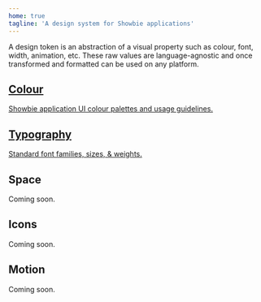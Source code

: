 ```yaml
---
home: true
tagline: 'A design system for Showbie applications'
---
```


<div class="prose">
A design token is an abstraction of a visual property such as colour, font, width, animation, etc. These raw values are language-agnostic and once transformed and formatted can be used on any platform.
</div>

<div class="grid md:grid-cols-3 md:gap-4 py-12 -mx-4">
  <a
    class="p-4 rounded-2 hover:bg-gray-100"
    href="/foundations/colour/showbie/"
  >
    <div class="flex items-center">
      <div class="p-2 rounded-1 text-white bg-gray-600">
        <IconSwatch class="w-6 h-6" />
      </div>
      <h2 class="m-0 pb-0 pl-2 border-b-0 text-xl font-500 leading-8">Colour</h2>
    </div>
    <p class="m-0 pt-2">Showbie application UI colour palettes and usage guidelines.</p>
  </a>
  <a
    class="p-4 rounded-2 hover:bg-gray-100"
    href="/foundations/typography/showbie/"
  >
    <div class="flex items-center">
      <div class="p-2 rounded-1 text-white bg-gray-600">
        <IconText class="w-6 h-6" />
      </div>
      <h2 class="m-0 pb-0 pl-2 border-b-0 text-xl font-500 leading-8">Typography</h2>
    </div>
    <p class="m-0 pt-2">Standard font families, sizes, & weights.</p>
  </a>
  <div class="p-4 rounded-2 opacity-50">
    <div class="flex items-center">
      <div class="p-2 rounded-1 text-white bg-gray-600">
        <IconLayout class="w-6 h-6" />
      </div>
      <h2 class="m-0 pb-0 pl-2 border-b-0 text-xl font-500 leading-8">Space</h2>
    </div>
    <p class="m-0 pt-2">Coming soon.</p>
  </div>
  <div class="p-4 rounded-2 opacity-50">
    <div class="flex items-center">
      <div class="p-2 rounded-1 text-white bg-gray-600">
        <IconFeather class="w-6 h-6" />
      </div>
      <h2 class="m-0 pb-0 pl-2 border-b-0 text-xl font-500 leading-8">Icons</h2>
    </div>
    <p class="m-0 pt-2">Coming soon.</p>
  </div>
  <div class="p-4 rounded-2 opacity-50">
    <div class="flex items-center">
      <div class="p-2 rounded-1 text-white bg-gray-600">
        <IconWind class="w-6 h-6" />
      </div>
      <h2 class="m-0 pb-0 pl-2 border-b-0 text-xl font-500 leading-8">Motion</h2>
    </div>
    <p class="m-0 pt-2">Coming soon.</p>
  </div>
</div>
